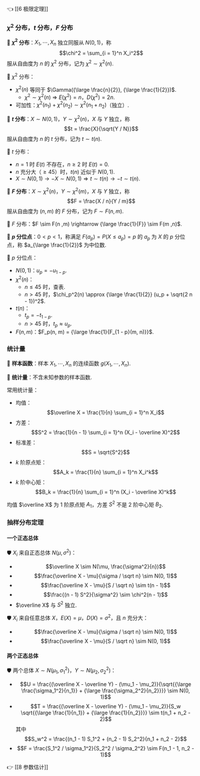 👈 [[6 极限定理]]

### $\chi^2$ 分布，$t$ 分布，$F$ 分布

💎 **$\chi^2$ 分布**：$X_1, \cdots, X_n$ 独立同服从 $N(0, 1)$，称 $$\chi^2 = \sum_{i = 1}^n X_i^2$$ 服从自由度为 $n$ 的 $\chi^2$ 分布，记为 $\chi^2 \sim \chi^2(n)$.

🔔 $\chi^2$ 分布：

- $\chi^2(n)$ 等同于 $\Gamma({\large \frac{n}{2}}, {\large \frac{1}{2}})$.
	- $\chi^2 \sim \chi^2(n)$ $\Rightarrow$ $E(\chi^2) = n$，$D(\chi^2) = 2 n$.
- 可加性：$\chi^2(n_1) + \chi^2(n_2) \sim \chi^2(n_1 + n_2)$（独立）.

💎 **$t$ 分布**：$X \sim N(0, 1)$，$Y \sim \chi^2(n)$，$X$ 与 $Y$ 独立，称 $$t = \frac{X}{\sqrt{Y / N}}$$ 服从自由度为 $n$ 的 $t$ 分布，记为 $t \sim t(n)$.

🔔 $t$ 分布：

- $n = 1$ 时 $E(t)$ 不存在，$n \geqslant 2$ 时 $E(t) = 0$.
- $n$ 充分大（$\geqslant 45$）时，$t(n)$ 近似于 $N(0, 1)$.
- $X \sim N(0, 1) \rightarrow -X \sim N(0, 1) \Rightarrow t \sim t(n) \rightarrow -t \sim t(n)$.

💎 **$F$ 分布**：$X \sim \chi^2(n)$，$Y \sim \chi^2(m)$，$X$ 与 $Y$ 独立，称 $$F = \frac{X / n}{Y / m}$$ 服从自由度为 $(n, m)$ 的 $F$ 分布，记为 $F \sim F(n, m)$.

🔔 $F$ 分布：$F \sim F(n ,m) \rightarrow {\large \frac{1}{F}} \sim F(m ,n)$.

💎 **$p$ 分位点**：$0 < p < 1$，称满足 $F(a_p) = P(X \leqslant a_p) = p$ 的 $a_p$ 为 $X$ 的 $p$ 分位点，称 $a_{\large \frac{1}{2}}$ 为中位数.

📍 $p$ 分位点：

- $N(0, 1)$：$u_p = -u_{1 - p}$.
- $\chi^2(n)$：
	- $n \leqslant 45$ 时，查表.
	- $n > 45$ 时，$\chi_p^2(n) \approx {\large \frac{1}{2}} (u_p + \sqrt{2 n - 1})^2$.
- $t(n)$：
	- $t_p = -t_{1 - p}$.
	- $n > 45$ 时，$t_p \approx u_p$.
- $F(n, m)$：$F_p(n, m) = {\large \frac{1}{F_{1 - p}(m, n)}}$.

### 统计量

💎 **样本函数**：样本 $X_1, \cdots, X_n$ 的连续函数 $g(X_1, \cdots, X_n)$.

💎 **统计量**：不含未知参数的样本函数.

常用统计量：

- 均值：$$\overline X = \frac{1}{n} \sum_{i = 1}^n X_i$$
- 方差：$$S^2 = \frac{1}{n - 1} \sum_{i = 1}^n (X_i - \overline X)^2$$
- 标准差：$$S = \sqrt{S^2}$$
- $k$ 阶原点矩：$$A_k = \frac{1}{n} \sum_{i = 1}^n X_i^k$$
- $k$ 阶中心矩：$$B_k = \frac{1}{n} \sum_{i = 1}^n (X_i - \overline X)^k$$

均值 $\overline X$ 为 1 阶原点矩 $A_1$，方差 $S^2$ 不是 2 阶中心矩 $B_2$.

### 抽样分布定理

#### 一个正态总体

🛡️️ $X_i$ 来自正态总体 $N(\mu, \sigma^2)$：

- $$\overline X \sim N(\mu, \frac{\sigma^2}{n})$$
- $$\frac{\overline X - \mu}{\sigma / \sqrt n} \sim N(0, 1)$$
- $$\frac{\overline X - \mu}{S / \sqrt n} \sim t(n - 1)$$
- $$\frac{(n - 1) S^2}{\sigma^2} \sim \chi^2(n - 1)$$
- $\overline X$ 与 $S^2$ 独立.


🛡️️ $X_i$ 来自任意总体 $X$，$E(X) = \mu$，$D(X) = \sigma^2$，且 $n$ 充分大：

- $$\frac{\overline X - \mu}{\sigma / \sqrt n} \sim N(0, 1)$$
- $$\frac{\overline X - \mu}{S / \sqrt n} \sim N(0, 1)$$

#### 两个正态总体

🛡️️ 两个总体 $X \sim N(\mu_1, \sigma_1^2)$，$Y \sim N(\mu_2, \sigma_2^2)$：

- $$U = \frac{(\overline X - \overline Y) - (\mu_1 - \mu_2)}{\sqrt{{\large \frac{\sigma_1^2}{n_1}} + {\large \frac{\sigma_2^2}{n_2}}}} \sim N(0, 1)$$
- $$T = \frac{(\overline X - \overline Y) - (\mu_1 - \mu_2)}{S_w \sqrt{{\large \frac{1}{n_1}} + {\large \frac{1}{n_2}}}} \sim t(n_1 + n_2 - 2)$$ 其中 $$S_w^2 = \frac{(n_1 - 1) S_1^2 + (n_2 - 1) S_2^2}{n_1 + n_2 - 2}$$
- $$F = \frac{S_1^2 / \sigma_1^2}{S_2^2 / \sigma_2^2} \sim F(n_1 - 1, n_2 - 1)$$

👉 [[8 参数估计]]